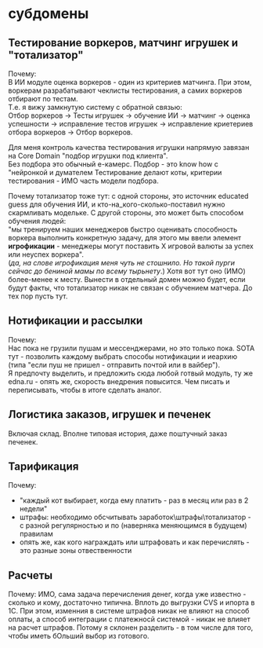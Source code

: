 # субдомены

## Тестирование воркеров, матчинг игрушек и "тотализатор"
Почему:  
В ИИ модуле оценка воркеров - один из критериев матчинга. При этом, воркерам разрабатывают чеклисты тестирования, а самих воркеров отбирают по тестам.   
Т.е. я вижу замкнутую систему с обратной связью:  
  Отбор воркеров -> Тесты игрушек  -> обучение ИИ  -> матчинг  -> оценка успешности  -> исправление тестов игрушек -> исправление криетериев отбора воркеров -> Отбор воркеров.

Для меня контроль качества тестирования игрушки напрямую завязан на Core Domain "подбор игрушки под клиента".  
Без подбора это обычный е-камерс. 
Подбор - это know how с "нейронкой и думателем Тестирование делают коты, критерии тестирования - ИМО часть модели подбора.

Почему тотализатор тоже тут: с одной стороны, это источник educated guess для обучения ИИ, и кто-на_кого-сколько-поставил нужно скармливать модельке. С другой стороны, это может быть способом обучения людей:  
"мы тренируем наших менеджеров быстро оценивать способность воркера выполнить конкретную задачу, для этого мы ввели элемент **игрофикации** - менеджеры могут поставить Х игровой валюты за успех или неуспех воркера".  
(_да, на слове игрофикация меня чуть не стошнило. Но такой пурги сейчас до бениной мамы по всему тырьнету_.) Хотя вот тут оно (ИМО) более-менее к месту.
Вынести в отдельный домен можно будет, если будут факты, что тотализатор никак не связан с обучением матчера. До тех пор пусть тут.

## Нотификации и рассылки
Почему:  
Нас пока не грузили пушам и мессенджерами, но это только пока. SOTA тут - позволить каждому выбрать способы нотификации и иеархию (типа "если пуш не пришел - отправить почтой или в вайбер").   
Я предпочту выделить, и предложить сюда любой готвый модуль, ту же edna.ru - опять же,  скорость внедрения повысится. Чем писать и переписывать, чтобы в итоге сделать аналог.

## Логистика заказов, игрушек и печенек
Включая склад. Вполне типовая история, даже поштучный заказ печенек.

## Тарификация
Почему:  
- "каждый кот выбирает, когда ему платить - раз в месяц или раз в 2 недели"
- штрафы: необходимо обсчитывать заработок\штрафы\тотализатор - с разной регулярностью и по (наверняка меняющимся в будущем) правилам
- опять же, как кого награждать или штрафовать и как перечислять - это разные зоны отвественности

## Расчеты  
Почему: ИМО, сама задача перечисления денег, когда уже известно - сколько и кому, достаточно типична. Вплоть до выгрузки CVS и ипорта в 1С.
При этом, изменния в системе штрафов никак не влияют на способ оплаты, а способ интеграции с платежносй системой - никак не влияет на расчет штрафов. 
Потому я склонен разделить - в том числе для того, чтобы иметь бОльший выбор из готового.


